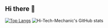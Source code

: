 ## Hi there 👋

[![Top Langs](https://github-readme-stats.vercel.app/api/top-langs/?username=Hi-Tech-Mechanic&layout=donut&hide=ShaderLab,tcl)](https://github.com/Hi-Tech-Mechanic/github-readme-stats)
![Hi-Tech-Mechanic's GitHub stats](https://github-readme-stats.vercel.app/api?username=Hi-Tech-Mechanic&show_icons=true&theme=radical)

